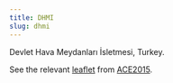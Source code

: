 ```yaml
---
title: DHMI
slug: dhmi
---
```


Devlet Hava Meydanları İsletmesi, Turkey.

See the relevant [leaflet][leaf] from [ACE2015].

[leaf]: ../DHMI_Turkey_ACE_2015.pdf "ACE 2015 Benchmarking Report Factsheet: DHMI"

[ACE2015]: http://www.eurocontrol.int/publications/atm-cost-effectiveness-ace-2015-benchmarking-report-2016-2020-outlook "ACE 2015 Benchmarking Report"
